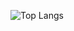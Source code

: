 ![Top Langs](https://github-readme-stats.vercel.app/api/top-langs/?username=gihansgamage&layout=compact&theme=radical)
